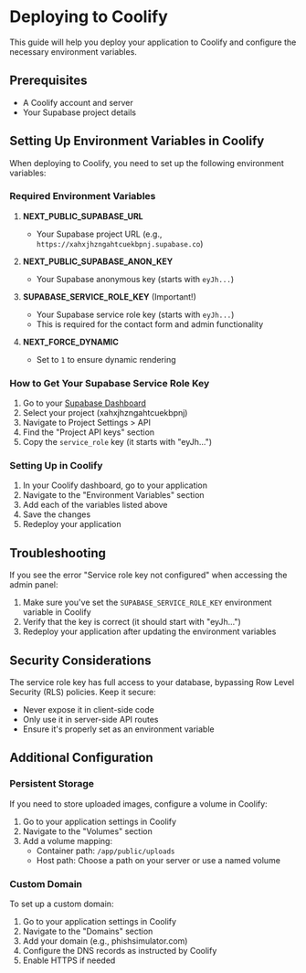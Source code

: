 # Deploying to Coolify

This guide will help you deploy your application to Coolify and configure the necessary environment variables.

## Prerequisites

- A Coolify account and server
- Your Supabase project details

## Setting Up Environment Variables in Coolify

When deploying to Coolify, you need to set up the following environment variables:

### Required Environment Variables

1. **NEXT_PUBLIC_SUPABASE_URL**
   - Your Supabase project URL (e.g., `https://xahxjhzngahtcuekbpnj.supabase.co`)

2. **NEXT_PUBLIC_SUPABASE_ANON_KEY**
   - Your Supabase anonymous key (starts with `eyJh...`)

3. **SUPABASE_SERVICE_ROLE_KEY** (Important!)
   - Your Supabase service role key (starts with `eyJh...`)
   - This is required for the contact form and admin functionality

4. **NEXT_FORCE_DYNAMIC**
   - Set to `1` to ensure dynamic rendering

### How to Get Your Supabase Service Role Key

1. Go to your [Supabase Dashboard](https://app.supabase.com/)
2. Select your project (xahxjhzngahtcuekbpnj)
3. Navigate to Project Settings > API
4. Find the "Project API keys" section
5. Copy the `service_role` key (it starts with "eyJh...")

### Setting Up in Coolify

1. In your Coolify dashboard, go to your application
2. Navigate to the "Environment Variables" section
3. Add each of the variables listed above
4. Save the changes
5. Redeploy your application

## Troubleshooting

If you see the error "Service role key not configured" when accessing the admin panel:

1. Make sure you've set the `SUPABASE_SERVICE_ROLE_KEY` environment variable in Coolify
2. Verify that the key is correct (it should start with "eyJh...")
3. Redeploy your application after updating the environment variables

## Security Considerations

The service role key has full access to your database, bypassing Row Level Security (RLS) policies. Keep it secure:

- Never expose it in client-side code
- Only use it in server-side API routes
- Ensure it's properly set as an environment variable

## Additional Configuration

### Persistent Storage

If you need to store uploaded images, configure a volume in Coolify:

1. Go to your application settings in Coolify
2. Navigate to the "Volumes" section
3. Add a volume mapping:
   - Container path: `/app/public/uploads`
   - Host path: Choose a path on your server or use a named volume

### Custom Domain

To set up a custom domain:

1. Go to your application settings in Coolify
2. Navigate to the "Domains" section
3. Add your domain (e.g., phishsimulator.com)
4. Configure the DNS records as instructed by Coolify
5. Enable HTTPS if needed
